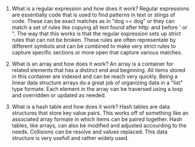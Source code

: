 1. What is a regular expression and how does it work?
    Regular expressions are essentially code that is used to find patterns in text or stings of code. These can be exact matches as in "dog == dog" or they can match a set of rules like copying all text found after http: and before ' or ". The way that this works is that the regular expression sets up strict rules that can not be broken. These rules are often representate by different symbols and can be combined to make very strict rules to capture specific sections or more open that capture various matches.

2. What is an array and how does it work?
    An array is a container for related elements that has a distinct end and beginning. All items stored in this container are indexed and can be reach very quickly. Being a linear data structure arrays do a great job of organizing data in a "list" type formate. Each element in the array can be traversed using a loop and overridden or updated as needed.

3. What is a hash table and how does it work?
    Hash tables are data structures that store key value pairs. This works off of something like an associated array formate in which items can be paired together. Hash tables, like arrays, can also be modified and adjusted accourding to the needs. Collisions can be resolve and values replaced. This data structure is very usefull and rather widely used.